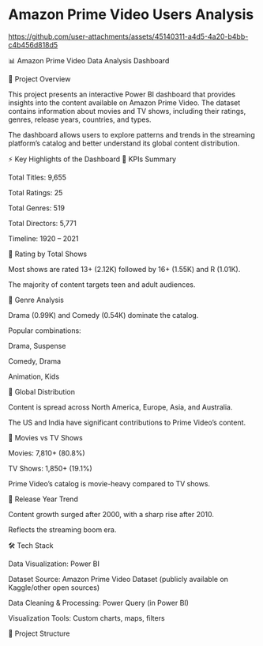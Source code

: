 # Amazon Prime Video Users Analysis


https://github.com/user-attachments/assets/45140311-a4d5-4a20-b4bb-c4b456d818d5


📊 Amazon Prime Video Data Analysis Dashboard

📌 Project Overview

This project presents an interactive Power BI dashboard that provides insights into the content available on Amazon Prime Video.
The dataset contains information about movies and TV shows, including their ratings, genres, release years, countries, and types.

The dashboard allows users to explore patterns and trends in the streaming platform’s catalog and better understand its global content distribution.

⚡ Key Highlights of the Dashboard
🔹 KPIs Summary

Total Titles: 9,655

Total Ratings: 25

Total Genres: 519

Total Directors: 5,771

Timeline: 1920 – 2021

🔹 Rating by Total Shows

Most shows are rated 13+ (2.12K) followed by 16+ (1.55K) and R (1.01K).

The majority of content targets teen and adult audiences.

🔹 Genre Analysis

Drama (0.99K) and Comedy (0.54K) dominate the catalog.

Popular combinations:

Drama, Suspense

Comedy, Drama

Animation, Kids

🔹 Global Distribution

Content is spread across North America, Europe, Asia, and Australia.

The US and India have significant contributions to Prime Video’s content.

🔹 Movies vs TV Shows

Movies: 7,810+ (80.8%)

TV Shows: 1,850+ (19.1%)

Prime Video’s catalog is movie-heavy compared to TV shows.

🔹 Release Year Trend

Content growth surged after 2000, with a sharp rise after 2010.

Reflects the streaming boom era.

🛠️ Tech Stack

Data Visualization: Power BI

Dataset Source: Amazon Prime Video Dataset (publicly available on Kaggle/other open sources)

Data Cleaning & Processing: Power Query (in Power BI)

Visualization Tools: Custom charts, maps, filters

📂 Project Structure

